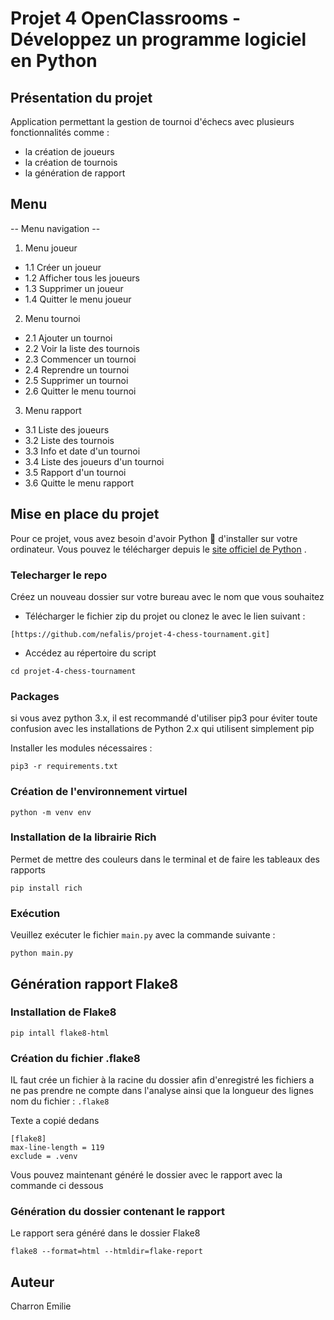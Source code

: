 # Projet 4 OpenClassrooms - Développez un programme logiciel en Python

## Présentation du projet 
Application permettant la gestion de tournoi d'échecs avec plusieurs fonctionnalités comme :
- la création de joueurs
- la création de tournois
- la génération de rapport 

## Menu
 -- Menu navigation --

1. Menu joueur
- 1.1 Créer un joueur
- 1.2 Afficher tous les joueurs
- 1.3 Supprimer un joueur
- 1.4 Quitter le menu joueur
2. Menu tournoi
- 2.1 Ajouter un tournoi
- 2.2 Voir la liste des tournois
- 2.3 Commencer un tournoi
- 2.4 Reprendre un tournoi
- 2.5 Supprimer un tournoi
- 2.6 Quitter le menu tournoi
3. Menu rapport
- 3.1 Liste des joueurs
- 3.2 Liste des tournois
- 3.3 Info et date d'un tournoi
- 3.4 Liste des joueurs d'un tournoi
- 3.5 Rapport d'un tournoi
- 3.6 Quitte le menu rapport

## Mise en place du projet 
Pour ce projet, vous avez besoin d'avoir Python :snake: d'installer sur votre ordinateur.
Vous pouvez le télécharger depuis le [site officiel de Python](https://www.python.org/) .

### Telecharger le repo
Créez un nouveau dossier sur votre bureau avec le nom que vous souhaitez
 	
 - Télécharger le fichier zip du projet ou clonez le avec le lien suivant :
  
``` 
[https://github.com/nefalis/projet-4-chess-tournament.git]
``` 

- Accédez au répertoire du script 
``` 
cd projet-4-chess-tournament
 ```

### Packages

 si vous avez python 3.x, il est recommandé d'utiliser pip3 pour éviter toute confusion avec les installations de Python 2.x qui utilisent simplement pip

Installer les modules nécessaires :
``` 
pip3 -r requirements.txt
 ```
### Création de l'environnement virtuel
``` 
python -m venv env
 ```
### Installation de la librairie Rich
Permet de mettre des couleurs dans le terminal et de faire les tableaux des rapports
``` 
pip install rich
 ```

### Exécution
Veuillez exécuter le fichier `main.py` avec la commande suivante :
``` 
python main.py
```

## Génération rapport Flake8

### Installation de Flake8

``` 
pip intall flake8-html
 ```
### Création du fichier .flake8
IL faut crée un fichier à la racine du dossier afin d'enregistré les fichiers a ne pas prendre ne compte dans l'analyse ainsi que la longueur des lignes
nom du fichier :
 ``` .flake8 ```


Texte a copié dedans
``` 
[flake8]
max-line-length = 119
exclude = .venv
 ```

Vous pouvez maintenant généré le dossier avec le rapport avec la commande ci dessous

 ### Génération du dossier contenant le rapport
Le rapport sera généré dans le dossier Flake8

``` 
flake8 --format=html --htmldir=flake-report
 ```



## Auteur
Charron Emilie
